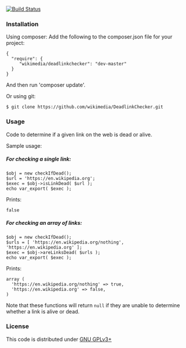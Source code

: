 [![Build Status](https://travis-ci.org/wikimedia/DeadlinkChecker.svg?branch=master)](https://travis-ci.org/wikimedia/DeadlinkChecker)
### Installation
Using composer:
Add the following to the composer.json file for your project:
```
{
  "require": {
     "wikimedia/deadlinkchecker": "dev-master"
  }
}
```
And then run 'composer update'.

Or using git:
```
$ git clone https://github.com/wikimedia/DeadlinkChecker.git
```


### Usage
Code to determine if a given link on the web is dead or alive.

Sample usage:

##### For checking a single link:

```
$obj = new checkIfDead();
$url = 'https://en.wikipedia.org';
$exec = $obj->isLinkDead( $url );
echo var_export( $exec );
```
Prints:
```
false
```
##### For checking an array of links:
```
$obj = new checkIfDead();
$urls = [ 'https://en.wikipedia.org/nothing', 'https://en.wikipedia.org' ];
$exec = $obj->areLinksDead( $urls );
echo var_export( $exec );
```
Prints:
```
array (
  'https://en.wikipedia.org/nothing' => true,
  'https://en.wikipedia.org' => false,
)
```

Note that these functions will return `null` if they are unable to determine whether a link is alive or dead.

### License
This code is distributed under [GNU GPLv3+](https://www.gnu.org/copyleft/gpl.html)
